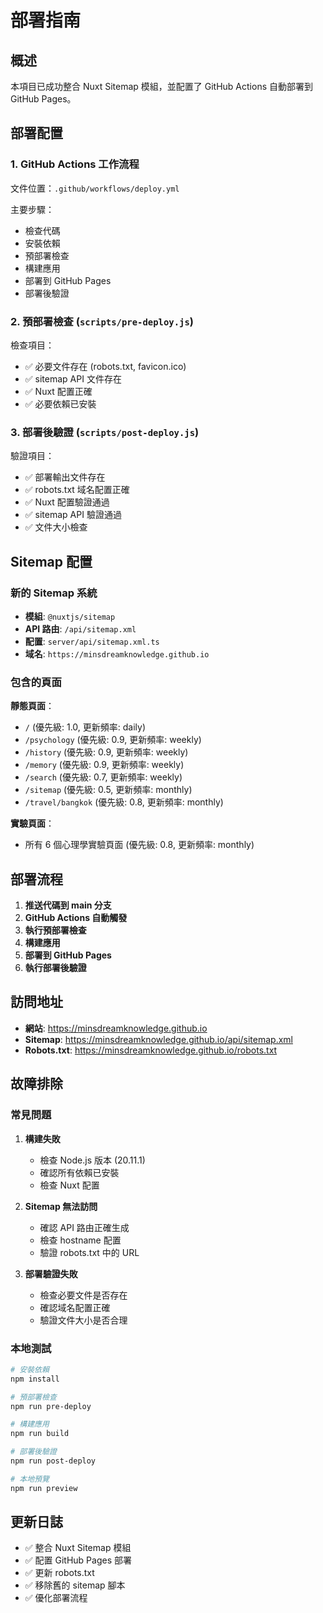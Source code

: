 # 部署指南

## 概述

本項目已成功整合 Nuxt Sitemap 模組，並配置了 GitHub Actions 自動部署到 GitHub Pages。

## 部署配置

### 1. GitHub Actions 工作流程

文件位置：`.github/workflows/deploy.yml`

主要步驟：
- 檢查代碼
- 安裝依賴
- 預部署檢查
- 構建應用
- 部署到 GitHub Pages
- 部署後驗證

### 2. 預部署檢查 (`scripts/pre-deploy.js`)

檢查項目：
- ✅ 必要文件存在 (robots.txt, favicon.ico)
- ✅ sitemap API 文件存在
- ✅ Nuxt 配置正確
- ✅ 必要依賴已安裝

### 3. 部署後驗證 (`scripts/post-deploy.js`)

驗證項目：
- ✅ 部署輸出文件存在
- ✅ robots.txt 域名配置正確
- ✅ Nuxt 配置驗證通過
- ✅ sitemap API 驗證通過
- ✅ 文件大小檢查

## Sitemap 配置

### 新的 Sitemap 系統

- **模組**: `@nuxtjs/sitemap`
- **API 路由**: `/api/sitemap.xml`
- **配置**: `server/api/sitemap.xml.ts`
- **域名**: `https://minsdreamknowledge.github.io`

### 包含的頁面

**靜態頁面**：
- `/` (優先級: 1.0, 更新頻率: daily)
- `/psychology` (優先級: 0.9, 更新頻率: weekly)
- `/history` (優先級: 0.9, 更新頻率: weekly)
- `/memory` (優先級: 0.9, 更新頻率: weekly)
- `/search` (優先級: 0.7, 更新頻率: weekly)
- `/sitemap` (優先級: 0.5, 更新頻率: monthly)
- `/travel/bangkok` (優先級: 0.8, 更新頻率: monthly)

**實驗頁面**：
- 所有 6 個心理學實驗頁面 (優先級: 0.8, 更新頻率: monthly)

## 部署流程

1. **推送代碼到 main 分支**
2. **GitHub Actions 自動觸發**
3. **執行預部署檢查**
4. **構建應用**
5. **部署到 GitHub Pages**
6. **執行部署後驗證**

## 訪問地址

- **網站**: https://minsdreamknowledge.github.io
- **Sitemap**: https://minsdreamknowledge.github.io/api/sitemap.xml
- **Robots.txt**: https://minsdreamknowledge.github.io/robots.txt

## 故障排除

### 常見問題

1. **構建失敗**
   - 檢查 Node.js 版本 (20.11.1)
   - 確認所有依賴已安裝
   - 檢查 Nuxt 配置

2. **Sitemap 無法訪問**
   - 確認 API 路由正確生成
   - 檢查 hostname 配置
   - 驗證 robots.txt 中的 URL

3. **部署驗證失敗**
   - 檢查必要文件是否存在
   - 確認域名配置正確
   - 驗證文件大小是否合理

### 本地測試

```bash
# 安裝依賴
npm install

# 預部署檢查
npm run pre-deploy

# 構建應用
npm run build

# 部署後驗證
npm run post-deploy

# 本地預覽
npm run preview
```

## 更新日誌

- ✅ 整合 Nuxt Sitemap 模組
- ✅ 配置 GitHub Pages 部署
- ✅ 更新 robots.txt
- ✅ 移除舊的 sitemap 腳本
- ✅ 優化部署流程 